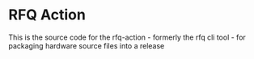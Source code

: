 # RFQ Action

This is the source code for the rfq-action - formerly the rfq cli tool - for packaging hardware source files into a release
